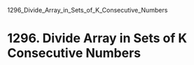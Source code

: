 1296_Divide_Array_in_Sets_of_K_Consecutive_Numbers
# 1296. Divide Array in Sets of K Consecutive Numbers

